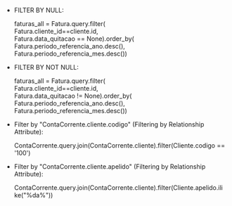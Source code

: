 - FILTER BY NULL:

    faturas_all = Fatura.query.filter(                                                                                                                                                                  
        Fatura.cliente_id==cliente.id,                                                                                                                                                                  
        Fatura.data_quitacao == None).order_by(                                                                                                                                                         
        Fatura.periodo_referencia_ano.desc(),                                                                                                                                                       
        Fatura.periodo_referencia_mes.desc())                                                                                                                                                       


- FILTER BY NOT NULL:

    faturas_all = Fatura.query.filter(                                                                                                                                                                  
        Fatura.cliente_id==cliente.id,                                                                                                                                                                  
        Fatura.data_quitacao != None).order_by(                                                                                                                                                         
        Fatura.periodo_referencia_ano.desc(),                                                                                                                                                       
        Fatura.periodo_referencia_mes.desc()) 

- Filter by "ContaCorrente.cliente.codigo" (Filtering by Relationship Attribute):

    ContaCorrente.query.join(ContaCorrente.cliente).filter(Cliente.codigo == '100')

- Filter by "ContaCorrente.cliente.apelido" (Filtering by Relationship Attribute):

    ContaCorrente.query.join(ContaCorrente.cliente).filter(Cliente.apelido.ilike("%da%"))
